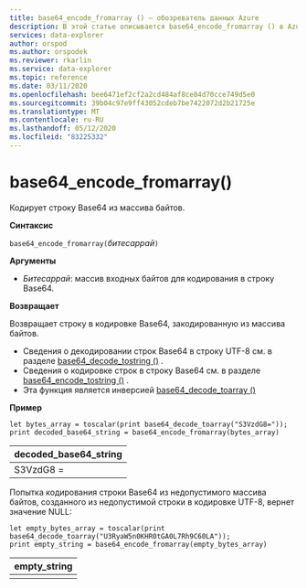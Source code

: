 ```yaml
---
title: base64_encode_fromarray () — обозреватель данных Azure
description: В этой статье описывается base64_encode_fromarray () в Azure обозреватель данных.
services: data-explorer
author: orspod
ms.author: orspodek
ms.reviewer: rkarlin
ms.service: data-explorer
ms.topic: reference
ms.date: 03/11/2020
ms.openlocfilehash: bee6471ef2cf2a2cd484af8ce84d70cce749d5e0
ms.sourcegitcommit: 39b04c97e9ff43052cdeb7be7422072d2b21725e
ms.translationtype: MT
ms.contentlocale: ru-RU
ms.lasthandoff: 05/12/2020
ms.locfileid: "83225332"
---
```

# <a name="base64_encode_fromarray"></a>base64_encode_fromarray()

Кодирует строку Base64 из массива байтов.

**Синтаксис**

`base64_encode_fromarray(`*битесаррай*`)`

**Аргументы**

* *Битесаррай*: массив входных байтов для кодирования в строку Base64.

**Возвращает**

Возвращает строку в кодировке Base64, закодированную из массива байтов.

* Сведения о декодировании строк Base64 в строку UTF-8 см. в разделе [base64_decode_tostring ()](base64_decode_tostringfunction.md) .
* Сведения о кодировке строк в строку Base64 см. в разделе [base64_encode_tostring ()](base64_encode_tostringfunction.md) .
* Эта функция является инверсией [base64_decode_toarray ()](base64_decode_toarrayfunction.md)

**Пример**

<!-- csl: https://help.kusto.windows.net/Samples -->
```kusto
let bytes_array = toscalar(print base64_decode_toarray("S3VzdG8="));
print decoded_base64_string = base64_encode_fromarray(bytes_array)
```

|decoded_base64_string|
|---|
|S3VzdG8 =|


Попытка кодирования строки Base64 из недопустимого массива байтов, созданного из недопустимой строки в кодировке UTF-8, вернет значение NULL:

<!-- csl: https://help.kusto.windows.net/Samples -->
```kusto
let empty_bytes_array = toscalar(print base64_decode_toarray("U3RyaW5n0KHR0tGA0L7Rh9C60LA"));
print empty_string = base64_encode_fromarray(empty_bytes_array)
```

|empty_string|
|---|
||
